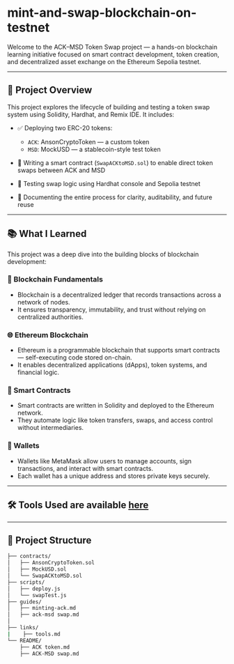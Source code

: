 # mint-and-swap-blockchain-on-testnet

Welcome to the ACK–MSD Token Swap project — a hands-on blockchain learning initiative focused on smart contract development, token creation, and decentralized asset exchange on the Ethereum Sepolia testnet.

---

## 🚀 Project Overview

This project explores the lifecycle of building and testing a token swap system using Solidity, Hardhat, and Remix IDE. It includes:

- ✅ Deploying two ERC-20 tokens:  
  - `ACK`: AnsonCryptoToken — a custom token  
  - `MSD`: MockUSD — a stablecoin-style test token

- 🔁 Writing a smart contract (`SwapACKtoMSD.sol`) to enable direct token swaps between ACK and MSD

- 🧪 Testing swap logic using Hardhat console and Sepolia testnet

- 📄 Documenting the entire process for clarity, auditability, and future reuse

---

## 📚 What I Learned

This project was a deep dive into the building blocks of blockchain development:

### 🧱 Blockchain Fundamentals
- Blockchain is a decentralized ledger that records transactions across a network of nodes.
- It ensures transparency, immutability, and trust without relying on centralized authorities.

### 🌐 Ethereum Blockchain
- Ethereum is a programmable blockchain that supports smart contracts — self-executing code stored on-chain.
- It enables decentralized applications (dApps), token systems, and financial logic.

### 🧠 Smart Contracts
- Smart contracts are written in Solidity and deployed to the Ethereum network.
- They automate logic like token transfers, swaps, and access control without intermediaries.

### 👛 Wallets
- Wallets like MetaMask allow users to manage accounts, sign transactions, and interact with smart contracts.
- Each wallet has a unique address and stores private keys securely.

---

## 🛠 Tools Used are available [here](/links/tools.md)

---

## 📁 Project Structure

```bash
├── contracts/
│   ├── AnsonCryptoToken.sol
│   ├── MockUSD.sol
│   └── SwapACKtoMSD.sol
├── scripts/
│   ├── deploy.js
│   └── swapTest.js
├── guides/
│   ├── minting-ack.md
│   ├── ack-msd swap.md
│   
├── links/
|    ├── tools.md
└── README/
    ├── ACK token.md
    ├── ACK-MSD swap.md
      

